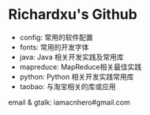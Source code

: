 Richardxu's Github
===========================

* config: 常用的软件配置
* fonts: 常用的开发字体
* java: Java 相关开发实践及常用库
* mapreduce: MapReduce相关最佳实践
* python: Python 相关开发实践常用库
* taobao: 与淘宝相关的库或应用


email & gtalk: iamacnhero#gmail.com
